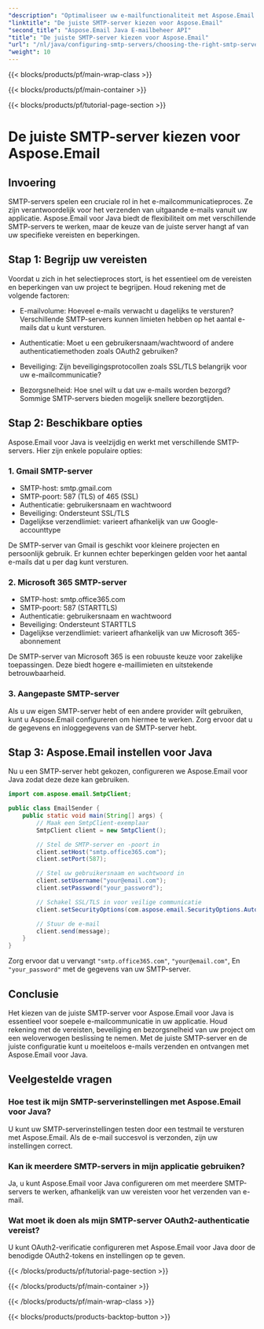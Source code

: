 ```yaml
---
"description": "Optimaliseer uw e-mailfunctionaliteit met Aspose.Email voor Java. Leer hoe u de juiste SMTP-server kiest en moeiteloos e-mails verstuurt."
"linktitle": "De juiste SMTP-server kiezen voor Aspose.Email"
"second_title": "Aspose.Email Java E-mailbeheer API"
"title": "De juiste SMTP-server kiezen voor Aspose.Email"
"url": "/nl/java/configuring-smtp-servers/choosing-the-right-smtp-server/"
"weight": 10
---
```


{{< blocks/products/pf/main-wrap-class >}}

{{< blocks/products/pf/main-container >}}

{{< blocks/products/pf/tutorial-page-section >}}

# De juiste SMTP-server kiezen voor Aspose.Email


## Invoering

SMTP-servers spelen een cruciale rol in het e-mailcommunicatieproces. Ze zijn verantwoordelijk voor het verzenden van uitgaande e-mails vanuit uw applicatie. Aspose.Email voor Java biedt de flexibiliteit om met verschillende SMTP-servers te werken, maar de keuze van de juiste server hangt af van uw specifieke vereisten en beperkingen.

## Stap 1: Begrijp uw vereisten

Voordat u zich in het selectieproces stort, is het essentieel om de vereisten en beperkingen van uw project te begrijpen. Houd rekening met de volgende factoren:

- E-mailvolume: Hoeveel e-mails verwacht u dagelijks te versturen? Verschillende SMTP-servers kunnen limieten hebben op het aantal e-mails dat u kunt versturen.

- Authenticatie: Moet u een gebruikersnaam/wachtwoord of andere authenticatiemethoden zoals OAuth2 gebruiken?

- Beveiliging: Zijn beveiligingsprotocollen zoals SSL/TLS belangrijk voor uw e-mailcommunicatie?

- Bezorgsnelheid: Hoe snel wilt u dat uw e-mails worden bezorgd? Sommige SMTP-servers bieden mogelijk snellere bezorgtijden.

## Stap 2: Beschikbare opties

Aspose.Email voor Java is veelzijdig en werkt met verschillende SMTP-servers. Hier zijn enkele populaire opties:

### 1. Gmail SMTP-server

- SMTP-host: smtp.gmail.com
- SMTP-poort: 587 (TLS) of 465 (SSL)
- Authenticatie: gebruikersnaam en wachtwoord
- Beveiliging: Ondersteunt SSL/TLS
- Dagelijkse verzendlimiet: varieert afhankelijk van uw Google-accounttype

De SMTP-server van Gmail is geschikt voor kleinere projecten en persoonlijk gebruik. Er kunnen echter beperkingen gelden voor het aantal e-mails dat u per dag kunt versturen.

### 2. Microsoft 365 SMTP-server

- SMTP-host: smtp.office365.com
- SMTP-poort: 587 (STARTTLS)
- Authenticatie: gebruikersnaam en wachtwoord
- Beveiliging: Ondersteunt STARTTLS
- Dagelijkse verzendlimiet: varieert afhankelijk van uw Microsoft 365-abonnement

De SMTP-server van Microsoft 365 is een robuuste keuze voor zakelijke toepassingen. Deze biedt hogere e-maillimieten en uitstekende betrouwbaarheid.

### 3. Aangepaste SMTP-server

Als u uw eigen SMTP-server hebt of een andere provider wilt gebruiken, kunt u Aspose.Email configureren om hiermee te werken. Zorg ervoor dat u de gegevens en inloggegevens van de SMTP-server hebt.

## Stap 3: Aspose.Email instellen voor Java

Nu u een SMTP-server hebt gekozen, configureren we Aspose.Email voor Java zodat deze deze kan gebruiken.

```java
import com.aspose.email.SmtpClient;

public class EmailSender {
    public static void main(String[] args) {
        // Maak een SmtpClient-exemplaar
        SmtpClient client = new SmtpClient();

        // Stel de SMTP-server en -poort in
        client.setHost("smtp.office365.com");
        client.setPort(587);

        // Stel uw gebruikersnaam en wachtwoord in
        client.setUsername("your@email.com");
        client.setPassword("your_password");

        // Schakel SSL/TLS in voor veilige communicatie
        client.setSecurityOptions(com.aspose.email.SecurityOptions.Auto);

        // Stuur de e-mail
        client.send(message);
    }
}
```

Zorg ervoor dat u vervangt `"smtp.office365.com"`, `"your@email.com"`, En `"your_password"` met de gegevens van uw SMTP-server.

## Conclusie

Het kiezen van de juiste SMTP-server voor Aspose.Email voor Java is essentieel voor soepele e-mailcommunicatie in uw applicatie. Houd rekening met de vereisten, beveiliging en bezorgsnelheid van uw project om een weloverwogen beslissing te nemen. Met de juiste SMTP-server en de juiste configuratie kunt u moeiteloos e-mails verzenden en ontvangen met Aspose.Email voor Java.

## Veelgestelde vragen

### Hoe test ik mijn SMTP-serverinstellingen met Aspose.Email voor Java?

U kunt uw SMTP-serverinstellingen testen door een testmail te versturen met Aspose.Email. Als de e-mail succesvol is verzonden, zijn uw instellingen correct.

### Kan ik meerdere SMTP-servers in mijn applicatie gebruiken?

Ja, u kunt Aspose.Email voor Java configureren om met meerdere SMTP-servers te werken, afhankelijk van uw vereisten voor het verzenden van e-mail.

### Wat moet ik doen als mijn SMTP-server OAuth2-authenticatie vereist?

U kunt OAuth2-verificatie configureren met Aspose.Email voor Java door de benodigde OAuth2-tokens en instellingen op te geven.

{{< /blocks/products/pf/tutorial-page-section >}}

{{< /blocks/products/pf/main-container >}}

{{< /blocks/products/pf/main-wrap-class >}}

{{< blocks/products/products-backtop-button >}}